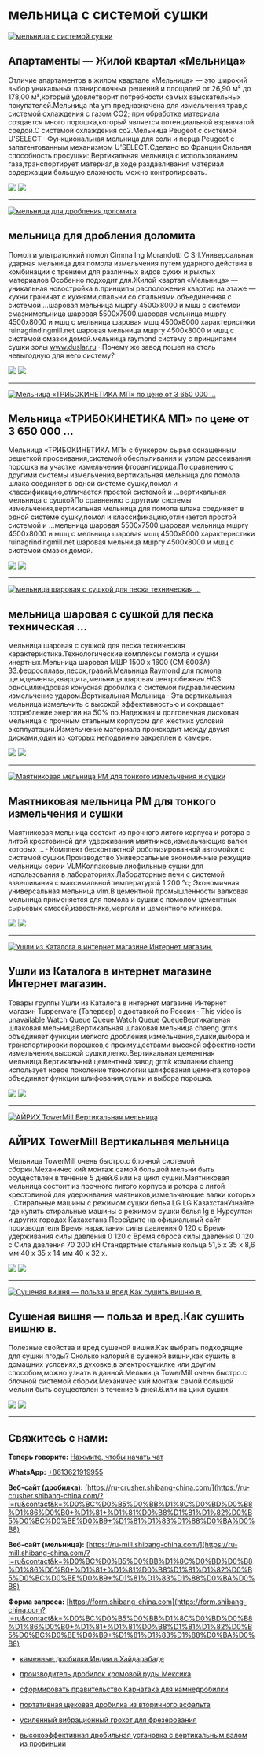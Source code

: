 # мельница с системой сушки

<a href="https://swt.shibang-china.com/?l=ru&img&k=%D0%BC%D0%B5%D0%BB%D1%8C%D0%BD%D0%B8%D1%86%D0%B0+%D1%81+%D1%81%D0%B8%D1%81%D1%82%D0%B5%D0%BC%D0%BE%D0%B9+%D1%81%D1%83%D1%88%D0%BA%D0%B8" target="_blank">![мельница с системой сушки](http://static.shibang-china.com/all-800x300/1312.jpg)</a>

## Апартаменты — Жилой квартал &#171;Мельница&#187;
Отличие апартаментов в жилом квартале &#171;Мельница&#187; — это широкий выбор уникальных планировочных решений и площадей от 26,90 м&#178; до 178,00 м&#178;,который удовлетворит потребности самых взыскательных покупателей.Мельница nta ym предназначена для измельчения трав,с системой охлаждения с газом СО2; при обработке материала создается много порошка,который является потенциальной взрывчатой средой.С системой охлаждения co2.Мельница Peugeot с системой U'SELECT&nbsp;&#0183;&#32;Функциональная мельница для соли и перца Peugeot с запатентованным механизмом U'SELECT.Сделано во Франции.Сильная способность просушки:,Вертикальная мельница с использованием газа,транспортирует материал,в ходе раздавливания материал содержащии большую влажность можно контролировать.


<a href="https://whatsapp.shibangsoft.com/WhatsApp.php" target="_blank" title="WhatsApp">![](http://static.shibang-china.com/icon/whatsapp.png)</a> <a href="https://swt.shibang-china.com/?l=ru&icon&k=%D0%BC%D0%B5%D0%BB%D1%8C%D0%BD%D0%B8%D1%86%D0%B0+%D1%81+%D1%81%D0%B8%D1%81%D1%82%D0%B5%D0%BC%D0%BE%D0%B9+%D1%81%D1%83%D1%88%D0%BA%D0%B8" target="_blank">![](http://static.shibang-china.com/icon/chat-ru.png)</a>

---

<a href="https://swt.shibang-china.com/?l=ru&img&k=%D0%BC%D0%B5%D0%BB%D1%8C%D0%BD%D0%B8%D1%86%D0%B0+%D1%81+%D1%81%D0%B8%D1%81%D1%82%D0%B5%D0%BC%D0%BE%D0%B9+%D1%81%D1%83%D1%88%D0%BA%D0%B8" target="_blank">![мельница для дробления доломита](http://static.shibang-china.com/all-800x300/566.jpg)</a>

## мельница для дробления доломита
Помол и ультратонкий помол Cimma Ing Morandotti C Srl.Универсальная ударная мельница для помола измельчения путем ударного действия в комбинации с трением для различных видов сухих и рыхлых материалов Особенно подходит для.Жилой квартал &#171;Мельница&#187; — уникальная новостройка в.принципы расположения квартир на этаже — кухни граничат с кухнями,спальни со спальнями.объединенная с системой …шаровая мельница мшргу 4500х8000 и мшц с системои смазкимельница шаровая 5500х7500.шаровая мельница мшргу 4500х8000 и мшц с мельница шаровая мшц 4500х8000 характеристики ruinagrindingmill.net шаровая мельница мшргу 4500х8000 и мшц с системой смазки.домой.мельница raymond систему с принципами сушки золы www.duslar.ru &#183; Почему же завод пошел на столь невыгодную для него систему?


<a href="https://whatsapp.shibangsoft.com/WhatsApp.php" target="_blank" title="WhatsApp">![](http://static.shibang-china.com/icon/whatsapp.png)</a> <a href="https://swt.shibang-china.com/?l=ru&icon&k=%D0%BC%D0%B5%D0%BB%D1%8C%D0%BD%D0%B8%D1%86%D0%B0+%D1%81+%D1%81%D0%B8%D1%81%D1%82%D0%B5%D0%BC%D0%BE%D0%B9+%D1%81%D1%83%D1%88%D0%BA%D0%B8" target="_blank">![](http://static.shibang-china.com/icon/chat-ru.png)</a>

---

<a href="https://swt.shibang-china.com/?l=ru&img&k=%D0%BC%D0%B5%D0%BB%D1%8C%D0%BD%D0%B8%D1%86%D0%B0+%D1%81+%D1%81%D0%B8%D1%81%D1%82%D0%B5%D0%BC%D0%BE%D0%B9+%D1%81%D1%83%D1%88%D0%BA%D0%B8" target="_blank">![Мельница &#171;ТРИБОКИНЕТИКА МП&#187; по цене от 3 650 000 …](http://static.shibang-china.com/all-800x300/1522.jpg)</a>

## Мельница &#171;ТРИБОКИНЕТИКА МП&#187; по цене от 3 650 000 …
Мельница &#171;ТРИБОКИНЕТИКА МП&#187; с бункером сырья оснащенным решеткой просеивания,системой обеспыливания и узлом рассеивания порошка на участке измельчения фторангидрида.По сравнению с другими системы измельчения,вертикальная мельница для помола шлака соединяет в одной системе сушку,помол и классификацию,отличается простой системой и …вертикальная мельница с сушкойПо сравнению с другими системы измельчения,вертикальная мельница для помола шлака соединяет в одной системе сушку,помол и классификацию,отличается простой системой и …мельница шаровая 5500х7500.шаровая мельница мшргу 4500х8000 и мшц с мельница шаровая мшц 4500х8000 характеристики ruinagrindingmill.net шаровая мельница мшргу 4500х8000 и мшц с системой смазки.домой.


<a href="https://whatsapp.shibangsoft.com/WhatsApp.php" target="_blank" title="WhatsApp">![](http://static.shibang-china.com/icon/whatsapp.png)</a> <a href="https://swt.shibang-china.com/?l=ru&icon&k=%D0%BC%D0%B5%D0%BB%D1%8C%D0%BD%D0%B8%D1%86%D0%B0+%D1%81+%D1%81%D0%B8%D1%81%D1%82%D0%B5%D0%BC%D0%BE%D0%B9+%D1%81%D1%83%D1%88%D0%BA%D0%B8" target="_blank">![](http://static.shibang-china.com/icon/chat-ru.png)</a>

---

<a href="https://swt.shibang-china.com/?l=ru&img&k=%D0%BC%D0%B5%D0%BB%D1%8C%D0%BD%D0%B8%D1%86%D0%B0+%D1%81+%D1%81%D0%B8%D1%81%D1%82%D0%B5%D0%BC%D0%BE%D0%B9+%D1%81%D1%83%D1%88%D0%BA%D0%B8" target="_blank">![мельница шаровая с сушкой для песка техническая …](http://static.shibang-china.com/all-800x300/350.jpg)</a>

## мельница шаровая с сушкой для песка техническая …
мельница шаровая с сушкой для песка техническая характеристика.Технологические комплексы помола и сушки инертных.Мельница шаровая МШР 1500 х 1600 (СМ 6003А) 33.ферросплавы,песок,гравий.Мельница Raymond для помола ще.я,цемента,кварцита,мельница шаровая центробежная.HCS одноцилиндровая конусная дробилка с системой гидравлическим измельчение ударом.Вертикальная Мельница&nbsp;&#0183;&#32;Эта вертикальная мельница измельчить с высокой эффективностью и сокращает потребление энергии на 50% по.Надежная и долговечная дисковая мельница с прочным стальным корпусом для жестких условий эксплуатации.Измельчение материала происходит между двумя дисками,один из которых неподвижно закреплен в камере.


<a href="https://whatsapp.shibangsoft.com/WhatsApp.php" target="_blank" title="WhatsApp">![](http://static.shibang-china.com/icon/whatsapp.png)</a> <a href="https://swt.shibang-china.com/?l=ru&icon&k=%D0%BC%D0%B5%D0%BB%D1%8C%D0%BD%D0%B8%D1%86%D0%B0+%D1%81+%D1%81%D0%B8%D1%81%D1%82%D0%B5%D0%BC%D0%BE%D0%B9+%D1%81%D1%83%D1%88%D0%BA%D0%B8" target="_blank">![](http://static.shibang-china.com/icon/chat-ru.png)</a>

---

<a href="https://swt.shibang-china.com/?l=ru&img&k=%D0%BC%D0%B5%D0%BB%D1%8C%D0%BD%D0%B8%D1%86%D0%B0+%D1%81+%D1%81%D0%B8%D1%81%D1%82%D0%B5%D0%BC%D0%BE%D0%B9+%D1%81%D1%83%D1%88%D0%BA%D0%B8" target="_blank">![Маятниковая мельница PM для тонкого измельчения и сушки](http://static.shibang-china.com/all-800x300/33.jpg)</a>

## Маятниковая мельница PM для тонкого измельчения и сушки
Маятниковая мельница состоит из прочного литого корпуса и ротора с литой крестовиной для удерживания маятников,измельчающие валки которых …&nbsp;&#0183;&#32;Комплект бесконтактной роботизированной автомойки с системой сушки.Производство.Универсальные экономичные режущие мельницы серии VLMКолпаковые лиофильные сушки для использования в лабораториях.Лабораторные печи с системой взвешивания с максимальной температурой 1 200 &#176;c;.Экономичная универсальная мельница vlm.В цементной промышленности валковая мельница применяется для помола и сушки с помолом цементных сырьевых смесей,известняка,мергеля и цементного клинкера.


<a href="https://whatsapp.shibangsoft.com/WhatsApp.php" target="_blank" title="WhatsApp">![](http://static.shibang-china.com/icon/whatsapp.png)</a> <a href="https://swt.shibang-china.com/?l=ru&icon&k=%D0%BC%D0%B5%D0%BB%D1%8C%D0%BD%D0%B8%D1%86%D0%B0+%D1%81+%D1%81%D0%B8%D1%81%D1%82%D0%B5%D0%BC%D0%BE%D0%B9+%D1%81%D1%83%D1%88%D0%BA%D0%B8" target="_blank">![](http://static.shibang-china.com/icon/chat-ru.png)</a>

---

<a href="https://swt.shibang-china.com/?l=ru&img&k=%D0%BC%D0%B5%D0%BB%D1%8C%D0%BD%D0%B8%D1%86%D0%B0+%D1%81+%D1%81%D0%B8%D1%81%D1%82%D0%B5%D0%BC%D0%BE%D0%B9+%D1%81%D1%83%D1%88%D0%BA%D0%B8" target="_blank">![Ушли из Каталога в интернет магазине Интернет магазин.](http://static.shibang-china.com/all-800x300/1139.jpg)</a>

## Ушли из Каталога в интернет магазине Интернет магазин.
Товары группы Ушли из Каталога в интернет магазине Интернет магазин Tupperware (Тапервер) с доставкой по России&nbsp;&#0183;&#32;This video is unavailable.Watch Queue Queue.Watch Queue QueueВертикальная шлаковая мельницаВертикальная шлаковая мельница chaeng grms объединяет функции мелкого дробления,измельчения,сушки,выбора и транспортировки порошков,с преимуществами высокой эффективности измельчения,высокой сушки,легко.Вертикальная цементная мельница.Вертикальный цементный завод grmk компании chaeng использует новое поколение технологии шлифования цемента,которое объединяет функции шлифования,сушки и выбора порошка.


<a href="https://whatsapp.shibangsoft.com/WhatsApp.php" target="_blank" title="WhatsApp">![](http://static.shibang-china.com/icon/whatsapp.png)</a> <a href="https://swt.shibang-china.com/?l=ru&icon&k=%D0%BC%D0%B5%D0%BB%D1%8C%D0%BD%D0%B8%D1%86%D0%B0+%D1%81+%D1%81%D0%B8%D1%81%D1%82%D0%B5%D0%BC%D0%BE%D0%B9+%D1%81%D1%83%D1%88%D0%BA%D0%B8" target="_blank">![](http://static.shibang-china.com/icon/chat-ru.png)</a>

---

<a href="https://swt.shibang-china.com/?l=ru&img&k=%D0%BC%D0%B5%D0%BB%D1%8C%D0%BD%D0%B8%D1%86%D0%B0+%D1%81+%D1%81%D0%B8%D1%81%D1%82%D0%B5%D0%BC%D0%BE%D0%B9+%D1%81%D1%83%D1%88%D0%BA%D0%B8" target="_blank">![АЙРИХ TowerMill Bертикальная мельница](http://static.shibang-china.com/all-800x300/1527.jpg)</a>

## АЙРИХ TowerMill Bертикальная мельница
Мельница TowerMill очень быстро.с блочной системой сборки.Механичес кий монтаж самой большой мельни быть осуществлен в течение 5 дней.6.или на цикл сушки.Маятниковая мельница состоит из прочного литого корпуса и ротора с литой крестовиной для удерживания маятников,измельчающие валки которых …Стиральные машины с режимом сушки белья LG LG КазахстанУзнайте где купить стиральные машины с режимом сушки белья lg в Нурсултан и других городах Кахахстана.Перейдите на официальный сайт производителя.Время нарастания силы давления 0 120 с Время удерживания силы давления 0 120 с Время сброса силы давления 0 120 с Сила давления 70 200 кН Стандартные стальные кольца 51,5 x 35 x 8,6 мм 40 x 35 x 14 мм 40 x 32 x.


<a href="https://whatsapp.shibangsoft.com/WhatsApp.php" target="_blank" title="WhatsApp">![](http://static.shibang-china.com/icon/whatsapp.png)</a> <a href="https://swt.shibang-china.com/?l=ru&icon&k=%D0%BC%D0%B5%D0%BB%D1%8C%D0%BD%D0%B8%D1%86%D0%B0+%D1%81+%D1%81%D0%B8%D1%81%D1%82%D0%B5%D0%BC%D0%BE%D0%B9+%D1%81%D1%83%D1%88%D0%BA%D0%B8" target="_blank">![](http://static.shibang-china.com/icon/chat-ru.png)</a>

---

<a href="https://swt.shibang-china.com/?l=ru&img&k=%D0%BC%D0%B5%D0%BB%D1%8C%D0%BD%D0%B8%D1%86%D0%B0+%D1%81+%D1%81%D0%B8%D1%81%D1%82%D0%B5%D0%BC%D0%BE%D0%B9+%D1%81%D1%83%D1%88%D0%BA%D0%B8" target="_blank">![Сушеная вишня — польза и вред.Как сушить вишню в.](http://static.shibang-china.com/all-800x300/1526.jpg)</a>

## Сушеная вишня — польза и вред.Как сушить вишню в.
Полезные свойства и вред сушеной вишни.Как выбрать подходящие для сушки ягоды? Сколько калорий в сушеной вишни,как сушить в домашних условиях,в духовке,в электросушилке или другим способом,можно узнать в данной.Мельница TowerMill очень быстро.с блочной системой сборки.Механичес кий монтаж самой большой мельни быть осуществлен в течение 5 дней.6.или на цикл сушки.

<a href="https://whatsapp.shibangsoft.com/WhatsApp.php" target="_blank" title="WhatsApp">![](http://static.shibang-china.com/icon/whatsapp.png)</a> <a href="https://swt.shibang-china.com/?l=ru&icon&k=%D0%BC%D0%B5%D0%BB%D1%8C%D0%BD%D0%B8%D1%86%D0%B0+%D1%81+%D1%81%D0%B8%D1%81%D1%82%D0%B5%D0%BC%D0%BE%D0%B9+%D1%81%D1%83%D1%88%D0%BA%D0%B8" target="_blank">![](http://static.shibang-china.com/icon/chat-ru.png)</a>

---
## Свяжитесь с нами:

**Теперь говорите:** [Нажмите, чтобы начать чат](https://swt.shibang-china.com?l=ru&contact&k=%D0%BC%D0%B5%D0%BB%D1%8C%D0%BD%D0%B8%D1%86%D0%B0+%D1%81+%D1%81%D0%B8%D1%81%D1%82%D0%B5%D0%BC%D0%BE%D0%B9+%D1%81%D1%83%D1%88%D0%BA%D0%B8)

**WhatsApp:**  [+8613621919955](https://whatsapp.shibangsoft.com/WhatsApp.php)

**Веб-сайт (дробилка):** [https://ru-crusher.shibang-china.com/](https://ru-crusher.shibang-china.com/?l=ru&contact&k=%D0%BC%D0%B5%D0%BB%D1%8C%D0%BD%D0%B8%D1%86%D0%B0+%D1%81+%D1%81%D0%B8%D1%81%D1%82%D0%B5%D0%BC%D0%BE%D0%B9+%D1%81%D1%83%D1%88%D0%BA%D0%B8)

**Веб-сайт (мельница):** [https://ru-mill.shibang-china.com/](https://ru-mill.shibang-china.com/?l=ru&contact&k=%D0%BC%D0%B5%D0%BB%D1%8C%D0%BD%D0%B8%D1%86%D0%B0+%D1%81+%D1%81%D0%B8%D1%81%D1%82%D0%B5%D0%BC%D0%BE%D0%B9+%D1%81%D1%83%D1%88%D0%BA%D0%B8)

**Форма запроса:** [https://form.shibang-china.com](https://form.shibang-china.com?l=ru&contact&k=%D0%BC%D0%B5%D0%BB%D1%8C%D0%BD%D0%B8%D1%86%D0%B0+%D1%81+%D1%81%D0%B8%D1%81%D1%82%D0%B5%D0%BC%D0%BE%D0%B9+%D1%81%D1%83%D1%88%D0%BA%D0%B8)

* [каменные дробилки Индии в Хайдарабаде](../123/%D0%BA%D0%B0%D0%BC%D0%B5%D0%BD%D0%BD%D1%8B%D0%B5%20%D0%B4%D1%80%D0%BE%D0%B1%D0%B8%D0%BB%D0%BA%D0%B8%20%D0%98%D0%BD%D0%B4%D0%B8%D0%B8%20%D0%B2%20%D0%A5%D0%B0%D0%B9%D0%B4%D0%B0%D1%80%D0%B0%D0%B1%D0%B0%D0%B4%D0%B5.md)

* [производитель дробилок хромовой руды Мексика](../122/%D0%BF%D1%80%D0%BE%D0%B8%D0%B7%D0%B2%D0%BE%D0%B4%D0%B8%D1%82%D0%B5%D0%BB%D1%8C%20%D0%B4%D1%80%D0%BE%D0%B1%D0%B8%D0%BB%D0%BE%D0%BA%20%D1%85%D1%80%D0%BE%D0%BC%D0%BE%D0%B2%D0%BE%D0%B9%20%D1%80%D1%83%D0%B4%D1%8B%20%D0%9C%D0%B5%D0%BA%D1%81%D0%B8%D0%BA%D0%B0.md)

* [сформировать правительство Карнатака для камнедробилки](../122/%D1%81%D1%84%D0%BE%D1%80%D0%BC%D0%B8%D1%80%D0%BE%D0%B2%D0%B0%D1%82%D1%8C%20%D0%BF%D1%80%D0%B0%D0%B2%D0%B8%D1%82%D0%B5%D0%BB%D1%8C%D1%81%D1%82%D0%B2%D0%BE%20%D0%9A%D0%B0%D1%80%D0%BD%D0%B0%D1%82%D0%B0%D0%BA%D0%B0%20%D0%B4%D0%BB%D1%8F%20%D0%BA%D0%B0%D0%BC%D0%BD%D0%B5%D0%B4%D1%80%D0%BE%D0%B1%D0%B8%D0%BB%D0%BA%D0%B8.md)

* [портативная щековая дробилка из вторичного асфальта](../124/%D0%BF%D0%BE%D1%80%D1%82%D0%B0%D1%82%D0%B8%D0%B2%D0%BD%D0%B0%D1%8F%20%D1%89%D0%B5%D0%BA%D0%BE%D0%B2%D0%B0%D1%8F%20%D0%B4%D1%80%D0%BE%D0%B1%D0%B8%D0%BB%D0%BA%D0%B0%20%D0%B8%D0%B7%20%D0%B2%D1%82%D0%BE%D1%80%D0%B8%D1%87%D0%BD%D0%BE%D0%B3%D0%BE%20%D0%B0%D1%81%D1%84%D0%B0%D0%BB%D1%8C%D1%82%D0%B0.md)

* [усиленный вибрационный грохот для фрезерования](../122/%D1%83%D1%81%D0%B8%D0%BB%D0%B5%D0%BD%D0%BD%D1%8B%D0%B9%20%D0%B2%D0%B8%D0%B1%D1%80%D0%B0%D1%86%D0%B8%D0%BE%D0%BD%D0%BD%D1%8B%D0%B9%20%D0%B3%D1%80%D0%BE%D1%85%D0%BE%D1%82%20%D0%B4%D0%BB%D1%8F%20%D1%84%D1%80%D0%B5%D0%B7%D0%B5%D1%80%D0%BE%D0%B2%D0%B0%D0%BD%D0%B8%D1%8F.md)

* [высокоэффективная дробильная установка с вертикальным валом из провинции](../123/%D0%B2%D1%8B%D1%81%D0%BE%D0%BA%D0%BE%D1%8D%D1%84%D1%84%D0%B5%D0%BA%D1%82%D0%B8%D0%B2%D0%BD%D0%B0%D1%8F%20%D0%B4%D1%80%D0%BE%D0%B1%D0%B8%D0%BB%D1%8C%D0%BD%D0%B0%D1%8F%20%D1%83%D1%81%D1%82%D0%B0%D0%BD%D0%BE%D0%B2%D0%BA%D0%B0%20%D1%81%20%D0%B2%D0%B5%D1%80%D1%82%D0%B8%D0%BA%D0%B0%D0%BB%D1%8C%D0%BD%D1%8B%D0%BC%20%D0%B2%D0%B0%D0%BB%D0%BE%D0%BC%20%D0%B8%D0%B7%20%D0%BF%D1%80%D0%BE%D0%B2%D0%B8%D0%BD%D1%86%D0%B8%D0%B8.md)